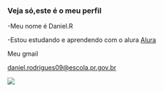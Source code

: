 ### Veja só,este é o meu perfil



-Meu nome é Daniel.R

-Estou estudando e aprendendo com o alura [Alura](https://www.alura.com.br)

Meu gmail

daniel.rodrigues09@escola.pr.gov.br

![](https://media.tenor.com/b5znHKYSPmAAAAAM/tipsy.gif)
